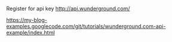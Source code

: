 Register for api key http://api.wunderground.com/

https://my-blog-examples.googlecode.com/git/tutorials/wunderground.com-api-example/index.html
